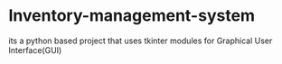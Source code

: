 # Inventory-management-system
its a python based project that uses tkinter modules for Graphical User Interface(GUI)
